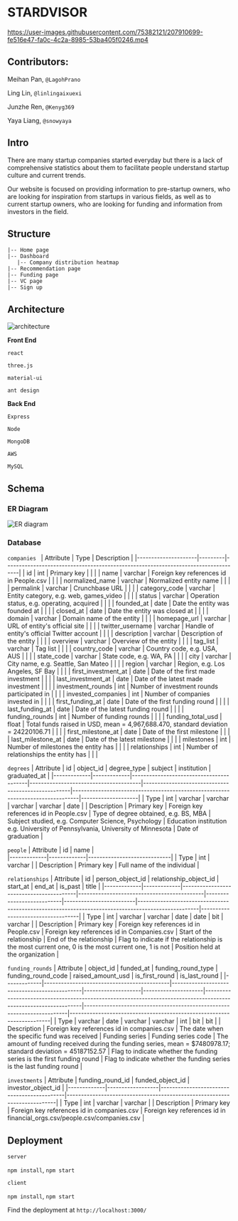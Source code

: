 # STARDVISOR

https://user-images.githubusercontent.com/75382121/207910699-fe516e47-fa0c-4c2a-8985-53ba405f0246.mp4

## Contributors:
Meihan Pan, `@LagohPrano`

Ling Lin, `@linlingaixuexi`

Junzhe Ren, `@Kenyg369`

Yaya Liang, `@snowyaya`


## Intro
There are many startup companies started everyday but there is a lack of comprehensive statistics about them to facilitate people understand startup culture and current trends. 

Our website is focused on providing information to pre-startup owners, who are looking for inspiration from startups in various fields, as well as to current startup owners, who are looking for funding and information from investors in the field. 


## Structure
```
|-- Home page
|-- Dashboard
   |-- Company distribution heatmap
|-- Recommendation page
|-- Funding page
|-- VC page
|-- Sign up

```

## Architecture

![architecture](https://user-images.githubusercontent.com/75382121/207916921-96b17e7b-d96c-4e3a-8ba0-d1661ee5272a.jpg)

**Front End**

`react`

`three.js`

`material-ui`

`ant design`

**Back End**

`Express`

`Node`

`MongoDB`

`AWS`

`MySQL`

## Schema

### ER Diagram

![ER diagram](https://user-images.githubusercontent.com/75382121/207917026-b24d69bb-e981-4ee0-8ae8-46ddc710d15d.png)

### Database

`companies `
| Attribute           | Type    | Description                                                                       |
|---------------------|---------|-----------------------------------------------------------------------------------|
| id                  | int     | Primary key                                                                       |   |   |
| name                | varchar | Foreign key references id in People.csv                                           |   |   |
| normalized_name     | varchar | Normalized entity name                                                            |   |   |
| permalink           | varchar | Crunchbase URL                                                                    |   |   |
| category_code       | varchar | Entity category, e.g. web, games_video                                            |   |   |
| status              | varchar | Operation status, e.g. operating, acquired                                        |   |   |
| founded_at          | date    | Date the entity was founded at                                                    |   |   |
| closed_at           | date    | Date the entity was closed at                                                     |   |   |
| domain              | varchar | Domain name of the entity                                                         |   |   |
| homepage_url        | varchar | URL of entity's official site                                                     |   |   |
| twitter_username    | varchar | Handle of entity's official Twitter account                                       |   |   |
| description         | varchar | Description of the entity                                                         |   |   |
| overview            | varchar | Overview of the entity                                                            |   |   |
| tag_list            | varchar | Tag list                                                                          |   |   |
| country_code        | varchar | Country code, e.g. USA, AUS                                                       |   |   |
| state_code          | varchar | State code, e.g. WA, PA                                                           |   |   |
| city                | varchar | City name, e.g. Seattle, San Mateo                                                |   |   |
| region              | varchar | Region, e.g. Los Angeles, SF Bay                                                  |   |   |
| first_investment_at | date    | Date of the first made investment                                                 |   |   |
| last_investment_at  | date    | Date of the latest made investment                                                |   |   |
| investment_rounds   | int     | Number of investment rounds participated in                                       |   |   |
| invested_companies  | int     | Number of companies invested in                                                   |   |   |
| first_funding_at    | date    | Date of the first funding round                                                   |   |   |
| last_funding_at     | date    | Date of the latest funding round                                                  |   |   |
| funding_rounds      | int     | Number of funding rounds                                                          |   |   |
| funding_total_usd   | float   | Total funds raised in USD, mean = 4,967,688.470, standard deviation = 24220106.71 |   |   |
| first_milestone_at  | date    | Date of the first milestone                                                       |   |   |
| last_milestone_at   | date    | Date of the latest milestone                                                      |   |   |
| milestones          | int     | Number of milestones the entity has                                               |   |   |
| relationships       | int     | Number of relationships the entity has                                            |   |   |

`degrees`
| Attribute   | id          | object_id                               | degree_type                           | subject                                            | institution                                                                    | graduated_at       |
|-------------|-------------|-----------------------------------------|---------------------------------------|----------------------------------------------------|--------------------------------------------------------------------------------|--------------------|
| Type        | int         | varchar                                 | varchar                               | varchar                                            | varchar                                                                        | date               |
| Description | Primary key | Foreign key references id in People.csv | Type of degree obtained, e.g. BS, MBA | Subject studied, e.g. Computer Science, Psychology | Education institution e.g. University of Pennsylvania, University of Minnesota | Date of graduation |


`people`
| Attribute   | id          | name                        |   
|-------------|-------------|-----------------------------|
| Type        | int         | varchar                     | 
| Description | Primary key | Full name of the individual | 


`relationships`
| Attribute   | id          | person_object_id                        | relationship_object_id                     | start_at                  | end_at                  | is_past                                                                                           | title                             | 
|-------------|-------------|-----------------------------------------|--------------------------------------------|---------------------------|-------------------------|---------------------------------------------------------------------------------------------------|-----------------------------------|
| Type        | int         | varchar                                 | varchar                                    | date                      | date                    | bit                                                                                               | varchar                           | 
| Description | Primary key | Foreign key references id in People.csv | Foreign key references id in Companies.csv | Start of the relationship | End of the relationship | Flag to indicate if the relationship is the most current one, 0 is the most current one, 1 is not | Position held at the organization |   

`funding_rounds`
| Attribute   | object_id                                  | funded_at                                    | funding_round_type | funding_round_code  | raised_amount_usd                                                                                               | is_first_round                                                         | is_last_round                                                         |
|-------------|--------------------------------------------|----------------------------------------------|--------------------|---------------------|-----------------------------------------------------------------------------------------------------------------|------------------------------------------------------------------------|-----------------------------------------------------------------------|
| Type        | varchar                                    | date                                         | varchar            | varchar             | int                                                                                                             | bit                                                                    | bit                                                                   |
| Description | Foreign key references id in companies.csv | The date when the specific fund was received | Funding series     | Funding series code | The amount of funding received during the funding series, mean =  $7480978.17; standard deviation = 45187152.57 | Flag to indicate whether the funding series is the first funding round | Flag to indicate whether the funding series is the last funding round |


`investments`
| Attribute   | funding_round_id | funded_object_id                           | investor_object_id                                                       |
|-------------|------------------|--------------------------------------------|--------------------------------------------------------------------------|
| Type        | int              | varchar                                    | varchar                                                                  |
| Description | Primary key      | Foreign key references id in companies.csv | Foreign key references id in financial_orgs.csv/people.csv/companies.csv |


## Deployment

`server`

`npm install`, `npm start`

`client`

`npm install`, `npm start`

Find the deployment at `http://localhost:3000/`

